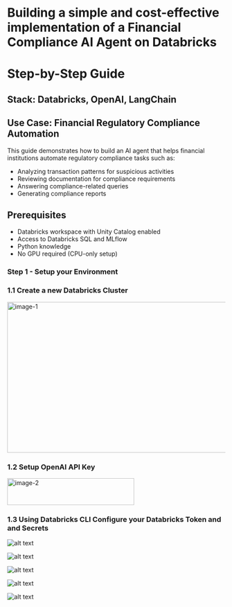 # Building a simple and cost-effective implementation of a Financial Compliance AI Agent on Databricks

# Step-by-Step Guide

## Stack: Databricks, OpenAI, LangChain

## Use Case: Financial Regulatory Compliance Automation

This guide demonstrates how to build an AI agent that helps financial institutions automate regulatory compliance tasks such as:

- Analyzing transaction patterns for suspicious activities
- Reviewing documentation for compliance requirements
- Answering compliance-related queries
- Generating compliance reports

## Prerequisites

- Databricks workspace with Unity Catalog enabled
- Access to Databricks SQL and MLflow
- Python knowledge
- No GPU required (CPU-only setup)

### Step 1 - Setup your Environment

### 1.1 Create a new Databricks Cluster

<img width="737" height="348" alt="image-1" src="https://github.com/user-attachments/assets/01f6773f-2153-4b71-b687-16541ca4afb8" />

### 1.2 Setup OpenAI API Key

<img width="293" height="62" alt="image-2" src="https://github.com/user-attachments/assets/36ce85cf-c3cd-4945-accf-94f4cf76a984" />

### 1.3 Using Databricks CLI Configure your Databricks Token and and Secrets

![alt text](image-2.png)

![alt text](image-3.png)

![alt text](image-4.png)

![alt text](image-5.png)

![alt text](image-6.png)
